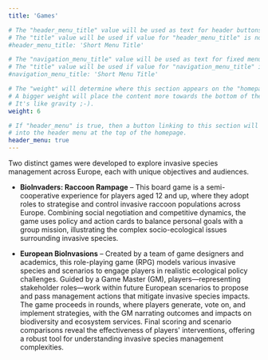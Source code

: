```yaml
---
title: 'Games'

# The "header_menu_title" value will be used as text for header buttons.
# The "title" value will be used if value for "header_menu_title" is not provided.
#header_menu_title: 'Short Menu Title'

# The "navigation_menu_title" value will be used as text for fixed menu items.
# The "title" value will be used if value for "navigation_menu_title" is not provided.
#navigation_menu_title: 'Short Menu Title'

# The "weight" will determine where this section appears on the "homepage".
# A bigger weight will place the content more towards the bottom of the page.
# It's like gravity ;-).
weight: 6

# If "header_menu" is true, then a button linking to this section will be placed
# into the header menu at the top of the homepage.
header_menu: true
---
```


Two distinct games were developed to explore invasive species management across Europe, each with unique objectives and audiences.

- **BioInvaders: Raccoon Rampage** – This board game is a semi-cooperative experience for players aged 12 and up, where they adopt roles to strategise and control invasive raccoon populations across Europe. Combining social negotiation and competitive dynamics, the game uses policy and action cards to balance personal goals with a group mission, illustrating the complex socio-ecological issues surrounding invasive species.

- **European BioInvasions** – Created by a team of game designers and academics, this role-playing game (RPG) models various invasive species and scenarios to engage players in realistic ecological policy challenges. Guided by a Game Master (GM), players—representing stakeholder roles—work within future European scenarios to propose and pass management actions that mitigate invasive species impacts. The game proceeds in rounds, where players generate, vote on, and implement strategies, with the GM narrating outcomes and impacts on biodiversity and ecosystem services. Final scoring and scenario comparisons reveal the effectiveness of players' interventions, offering a robust tool for understanding invasive species management complexities.

